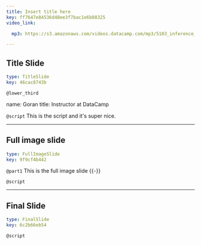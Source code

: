 ```yaml
---
title: Insert title here
key: ff7647e84536d48ee3f7bac1e6b88325
video_link:

  mp3: https://s3.amazonaws.com/videos.datacamp.com/mp3/5103_inference_for_numerical_data/v1/5103_ch4_5.mp3

---
```

## Title Slide

```yaml
type: TitleSlide
key: 46cac8743b
```





`@lower_third`

name: Goran
title: Instructor at DataCamp


`@script`
This is the script and it's super nice.



---
## Full image slide

```yaml
type: FullImageSlide
key: 9f9cf4b442
```

`@part1`
This is the full image slide {{-}}





`@script`




---
## Final Slide

```yaml
type: FinalSlide
key: 6c2b66eb54
```






`@script`



